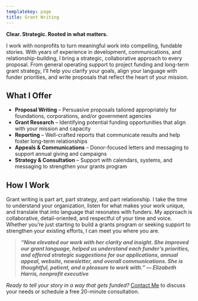 ```yaml
---
templatekey: page
title: Grant Writing
---
```

**Clear. Strategic. Rooted in what matters.**

I work with nonprofits to turn meaningful work into compelling, fundable stories. With years of
experience in development, communications, and relationship-building, I bring a strategic,
collaborative approach to every proposal. From general operating support to project funding
and long-term grant strategy, I’ll help you clarify your goals, align your language with funder
priorities, and write proposals that reflect the heart of your mission.

## **What I Offer**
- **Proposal Writing** – Persuasive proposals tailored appropriately for foundations,
corporations, and/or government agencies
- **Grant Research** – Identifying potential funding opportunities that align with your
mission and capacity
- **Reporting** – Well-crafted reports that communicate results and help foster long-term
relationships
- **Appeals & Communications** – Donor-focused letters and messaging to support annual
giving and campaigns
- **Strategy & Consultation** – Support with calendars, systems, and messaging to
strengthen your grants program

## **How I Work**
Grant writing is part art, part strategy, and part relationship. I take the time to understand your
organization, listen for what makes your work unique, and translate that into language that
resonates with funders.
My approach is collaborative, detail-oriented, and respectful of your time and voice. Whether
you’re just starting to build a grants program or seeking support to strengthen your existing
efforts, I can meet you where you are.

>**_“Nina elevated our work with her clarity and insight. She improved our grant language, helped
us understand each funder’s priorities, and offered strategic suggestions for our applications,
annual appeal, website, newsletter, and overall communications. She is thoughtful, patient, and
a pleasure to work with.” — Elizabeth Harris, nonprofit executive_**

_Ready to tell your story in a way that gets funded?_ [Contact Me](/contact) to discuss your needs or
schedule a free 20-minute consultation.
